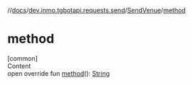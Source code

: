 //[docs](../../../index.md)/[dev.inmo.tgbotapi.requests.send](../index.md)/[SendVenue](index.md)/[method](method.md)



# method  
[common]  
Content  
open override fun [method](method.md)(): [String](https://kotlinlang.org/api/latest/jvm/stdlib/kotlin/-string/index.html)  



